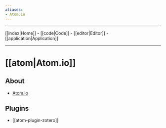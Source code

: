 ```yaml
---
aliases: 
- Atom.io
---
```


---

[[index|Home]] - 
[[code|Code]] -
[[editor|Editor]] - 
[[application|Application]] 

---

# [[atom|Atom.io]]

## About
- [Atom.io](https://atom.io/)

## Plugins
- [[atom-plugin-zotero]]